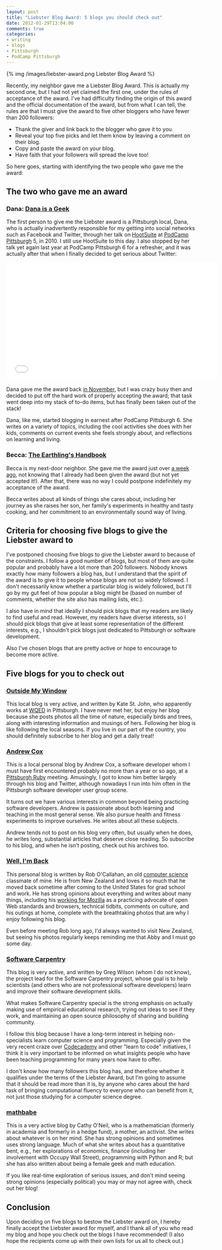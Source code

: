 ```yaml
---
layout: post
title: "Liebster Blog Award: 5 blogs you should check out"
date: 2012-01-29T13:04:00
comments: true
categories:
- writing
- blogs
- Pittsburgh
- PodCamp Pittsburgh
---
```

{% img /images/liebster-award.png Liebster Blog Award %}

Recently, my neighbor gave me a Liebster Blog Award. This is actually my second one, but I had not yet claimed the first one, under the rules of acceptance of the award. I've had difficulty finding the origin of this award and the official documentation of the award, but from what I can tell, the rules are that I must give the award to five other bloggers who have fewer than 200 followers:

- Thank the giver and link back to the blogger who gave it to you.
- Reveal your top five picks and let them know by leaving a comment on their blog.
- Copy and paste the award on your blog.
- Have faith that your followers will spread the love too!

So here goes, starting with identifying the two people who gave me the award:

<!--more-->

## The two who gave me an award

### Dana: [**Dana is a Geek**](http://danaisageek.com/)
The first person to give me the Liebster award is a Pittsburgh local, Dana, who is actually inadvertently responsible for my getting into social networks such as Facebook and Twitter, through her talk on [HootSuite](http://hootsuite.com/) at [PodCamp Pittsburgh](http://podcamppittsburgh.com/) 5, in 2010. I still use HootSuite to this day. I also stopped by her talk yet again last year at PodCamp Pittsburgh 6 for a refresher, and it was actually after that when I finally decided to get serious about Twitter:

<iframe width="560" height="315" src="//www.youtube.com/embed/DIuG4G8hOzY?list=PL6F136EEC5F65EBDA" frameborder="0" allowfullscreen></iframe>

Dana gave me the award back [in November](http://danaisageek.com/2011/11/23/liebster-blog-awar/), but I was crazy busy then and decided to put off the hard work of properly accepting the award; that task went deep into my stack of to-do items, but has finally been taken out of the stack!

Dana, like me, started blogging in earnest after PodCamp Pittsburgh 6. She writes on a variety of topics, including the cool activities she does with her kids, comments on current events she feels strongly about, and reflections on learning and living.

### Becca: [**The Earthling's Handbook**](http://articles.earthlingshandbook.org/)

Becca is my next-door neighbor. She gave me the award just over [a week ago](http://articles.earthlingshandbook.org/2012/01/20/liebster-blog-award/), not knowing that I already had been given the award (but not yet accepted it!). After that, there was no way I could postpone indefinitely my acceptance of the award.

Becca writes about all kinds of things she cares about, including her journey as she raises her son, her family's experiments in healthy and tasty cooking, and her commitment to an environmentally sound way of living.

## Criteria for choosing five blogs to give the Liebster award to

I've postponed choosing five blogs to give the Liebster award to because of the constraints. I follow a good number of blogs, but most of them are quite popular and probably have a lot more than 200 followers. Nobody knows exactly how many followers a blog has, but I understand that the spirit of the award is to give it to people whose blogs are not so widely followed. I don't necessarily know whether a particular blog is widely followed, but I'll go by my gut feel of how popular a blog might be (based on number of comments, whether the site also has mailing lists, etc.).

I also have in mind that ideally I should pick blogs that my readers are likely to find useful and read. However, my readers have diverse interests, so I should pick blogs that give at least some representation of the different interests, e.g., I shouldn't pick blogs just dedicated to Pittsburgh or software development.

Also I've chosen blogs that are pretty active or hope to encourage to become more active.

## Five blogs for you to check out

### [Outside My Window](http://www.wqed.org/birdblog/)

This local blog is very active, and written by Kate St. John, who apparently works at [WQED](http://www.wqed.org/) in Pittsburgh. I have never met her, but enjoy her blog because she posts photos all the time of nature, especially birds and trees, along with interesting information and musings of hers. Following her blog is like following the local seasons. If you live in our part of the country, you should definitely subscribe to her blog and get a daily treat!

### [Andrew Cox](http://andrewcox.org/)

This is a local personal blog by Andrew Cox, a software developer whom I must have first encountered probably no more than a year or so ago, at a [Pittsburgh Ruby](http://pghrb.heroku.com/) meeting. Amusingly, I got to know him better largely through his blog and Twitter, although nowadays I run into him often in the Pittsburgh software developer user group scene.

It turns out we have various interests in common beyond being practicing software developers. Andrew is passionate about both learning and teaching in the most general sense. We also pursue health and fitness experiments to improve ourselves. He writes about all these subjects.

Andrew tends not to post on his blog very often, but usually when he does, he writes long, substantial articles that deserve close reading. So subscribe to his blog, and when he isn't posting, check out his archives too.

### [Well, I'm Back](http://robert.ocallahan.org/)

This personal blog is written by Rob O'Callahan, an old [computer science](http://www.cs.cmu.edu/afs/cs/user/roc/public/www/index.html) classmate of mine. He is from New Zealand and loves it so much that he moved back sometime after coming to the United States for grad school and work. He has strong opinions about everything and writes about many things, including his [working for Mozilla](http://computerworld.co.nz/news.nsf/news/mozillas-nz-boss-works-to-keep-the-web-wide-open) as a practicing advocate of open Web standards and browsers, technical tidbits, comments on culture, and his outings at home, complete with the breathtaking photos that are why I enjoy following his blog.

Even before meeting Rob long ago, I'd always wanted to visit New Zealand, but seeing his photos regularly keeps reminding me that Abby and I must go some day.

### [Software Carpentry](http://software-carpentry.org/blog/)

This blog is very active, and written by Greg Wilson (whom I do not know), the project lead for the Software Carpentry project, whose goal is to help scientists (and others who are not professional software developers) learn and improve their software development skills.

What makes Software Carpentry special is the strong emphasis on actually making use of empirical educational research, trying out ideas to see if they work, and maintaining an open source philosophy of sharing and building community.

I follow this blog because I have a long-term interest in helping non-specialists learn computer science and programming. Especially given the very recent craze over [Codecademy](http://codecademy.com/) and other "learn to code" initiatives, I think it is very important to be informed on what insights people who have been teaching programming for many years now have to offer.

I don't know how many followers this blog has, and therefore whether it qualifies under the terms of the Liebster Award, but I'm going to assume that it should be read more than it is, by anyone who cares about the hard task of bringing computational fluency to everyone who can benefit from it, not just those studying for a computer science degree.

### [mathbabe](http://mathbabe.org/)

This is a very active blog by Cathy O'Neil, who is a mathematician (formerly in academia and formerly in a hedge fund), a mother, an activist. She writes about whatever is on her mind. She has strong opinions and sometimes uses strong language. Much of what she writes about has a quantitative bent, e.g., her explorations of economics, finance (including her involvement with Occupy Wall Street), programming with Python and R; but she has also written about being a female geek and math education.

If you like real-time exploration of serious issues, and don't mind seeing strong opinions (especially political) you may or may not agree with, check out her blog!

## Conclusion

Upon deciding on five blogs to bestow the Liebster award on, I hereby finally accept the Liebster award for myself, and I thank all of you who read my blog and hope you check out the blogs I have recommended! (I also hope the recipients come up with their own lists for us all to check out.)
